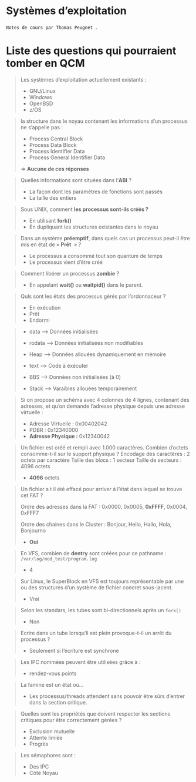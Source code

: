 # Systèmes d’exploitation

`Notes de cours par Thomas Peugnet `.



# Liste des questions qui pourraient tomber en QCM



> Les systèmes d’exploitation actuellement existants :
>
> - GNU/Linux
> - Windows
> - OpenBSD
> - z/OS

> la structure dans le noyau contenant les informations d’un processus ne s’appelle pas :
>
> - Process Central Block
> - Process Data Block
> - Process Identifier Data
> - Process General Identifier Data
>
> => **Aucune de ces réponses**

> Quelles informations sont situées dans l’**ABI** ?
>
> - La façon dont les paramètres de fonctions sont passés
> - La taille des entiers

> Sous UNIX, comment **les processus sont-ils créés ?**
>
> - En utilisant **fork()**
> - En dupliquant les structures existantes dans le noyau

> Dans un système **préemptif**, dans quels cas un processus peut-il être mis en état de « **Prêt**  » ?
>
> - Le processus a consommé tout son quantum de temps
> - Le processus vient d’être créé

> Comment libérer un processus **zombie** ?
>
> - En appelant **wait()** ou **waitpid()** dans le parent.

> Quls sont les états des processus gérés par l’ordonnaceur ?
>
> - En exécution
> - Prêt
> - Endormi

> - data –> Données initialisées
>
> - rodata –> Données initialisées non modifiables
> - Heap –> Données allouées dynamiquement en mémoire
> - text –> Code à éxécuter
> - BBS –> Données non initialisées (à 0)
> - Stack –> Varaibles allouées temporairement

> Si on propose un schéma avec 4 colonnes de 4 lignes, contenant des adresses, et qu’on demande l’adresse physique depuis une adresse virtuelle : 
>
> - Adresse Virtuelle : 0x00402042
> - PDBR : 0x12340000
> - **Adresse Physique :**  0x12340042

> Un fichier est créé et rempli avec 1.000 caractères. Combien d’octets consomme-t-il sur le support physique ?
> Encodage des caractères : 2 octets par caractère
> Taille des blocs : 1 secteur
> Taille de secteurs : 4096 octets
>
> - **4096** octets

> Un fichier a t il été effacé pour arriver à l’état dans lequel se trouve cet FAT ?
>
> Ordre des adresses dans la FAT : 0x0000, 0x0005, **0xFFFF**, 0x0004, 0xFFF7
>
> Ordre des chaines dans le Cluster : Bonjour, Hello, Hallo, Hola, Bonjourno
>
> - **Oui**

> En VFS, combien de **dentry** sont créées pour ce pathname : `/var/log/mod_test/program.log`
>
> - 4

> Sur Linux, le SuperBlock en VFS est toujours représentable par une ou des structures d’un système de fichier concret sous-jacent.
>
> - Vrai

> Selon les standars, les tubes sont bi-directionnels après un `fork()`
>
> - Non

> Ecrire dans un tube lorsqu’il est plein provoque-t-il un arrêt du processus ?
>
> - Seulement si l’écriture est synchrone

> Les IPC nommées peuvent être utilisées grâce à : 
>
> - rendez-vous points

> La famine est un état où…
>
> - Les processus/threads attendent sans pouvoir être sûrs d’entrer dans la section critique.

> Quelles sont les propriétés que doivent respecter les sections critiques pour être correctement gérées ?
>
> - Exclusion mutuelle
> - Attente limiée
> - Progrès

> Les sémaphores sont :
>
> - Des IPC
> - Côté Noyau